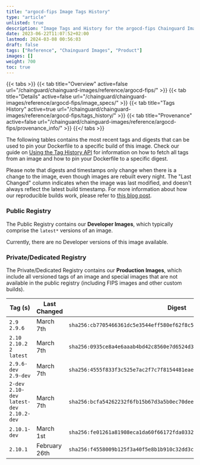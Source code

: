 ```yaml
---
title: "argocd-fips Image Tags History"
type: "article"
unlisted: true
description: "Image Tags and History for the argocd-fips Chainguard Image"
date: 2023-06-22T11:07:52+02:00
lastmod: 2024-03-08 00:56:03
draft: false
tags: ["Reference", "Chainguard Images", "Product"]
images: []
weight: 700
toc: true
---
```


{{< tabs >}}
{{< tab title="Overview" active=false url="/chainguard/chainguard-images/reference/argocd-fips/" >}}
{{< tab title="Details" active=false url="/chainguard/chainguard-images/reference/argocd-fips/image_specs/" >}}
{{< tab title="Tags History" active=true url="/chainguard/chainguard-images/reference/argocd-fips/tags_history/" >}}
{{< tab title="Provenance" active=false url="/chainguard/chainguard-images/reference/argocd-fips/provenance_info/" >}}
{{</ tabs >}}

The following tables contains the most recent tags and digests that can be used to pin your Dockerfile to a specific build of this image. Check our guide on [Using the Tag History API](/chainguard/chainguard-images/using-the-tag-history-api/) for information on how to fetch all tags from an image and how to pin your Dockerfile to a specific digest.

Please note that digests and timestamps only change when there is a change to the image, even though images are rebuilt every night. The "Last Changed" column indicates when the image was last modified, and doesn't always reflect the latest build timestamp. For more information about how our reproducible builds work, please refer to [this blog post](https://www.chainguard.dev/unchained/reproducing-chainguards-reproducible-image-builds).

### Public Registry
The Public Registry contains our **Developer Images**, which typically comprise the `latest*` versions of an image.

Currently, there are no Developer versions of this image available.

### Private/Dedicated Registry
The Private/Dedicated Registry contains our **Production Images**, which include all versioned tags of an image and special images that are not available in the public registry (including FIPS images and other custom builds).

| Tag (s)                                       | Last Changed  | Digest                                                                    |
|-----------------------------------------------|---------------|---------------------------------------------------------------------------|
|  `2.9` `2.9.6`                                | March 7th     | `sha256:cb7705466361dc5e3544eff580ef62f8c57ef19e18d66508bfcaf6c0ec865f5d` |
|  `2.10` `2.10.2` `2` `latest`                 | March 7th     | `sha256:0935ce8a4e6aaab4bd42c8560e7d6524d3812f61e8154019037e54017e4f54bd` |
|  `2.9.6-dev` `2.9-dev`                        | March 7th     | `sha256:4555f833f3c525e7ac2f7c7f8154481eaeaad1ba0c120a51cc4ab34b75babc78` |
|  `2-dev` `2.10-dev` `latest-dev` `2.10.2-dev` | March 7th     | `sha256:bcfa54262232f6fb15b67d3a5b0ec70deeaf44f527ff2c943daafc01b1e9608d` |
|  `2.10.1-dev`                                 | March 1st     | `sha256:fe01261a81908eca1da60f66172fda0332776ff1c18d481418657f26869f7b63` |
|  `2.10.1`                                     | February 26th | `sha256:f4558009b125f3a40f5e8b1b910c32dd3c8d67dae067c13889a7f9e3855e9c7f` |

